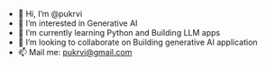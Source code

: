 - 👋 Hi, I’m @pukrvi
- 👀 I’m interested in Generative AI
- 🌱 I’m currently learning Python and Building LLM apps
- 💞️ I’m looking to collaborate on Building generative AI application
- 📫 Mail me: pukrvi@gmail.com

<!---
pukrvi/pukrvi is a ✨ special ✨ repository because its `README.md` (this file) appears on your GitHub profile.
You can click the Preview link to take a look at your changes.
--->
